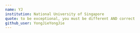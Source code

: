 ```yaml
---
name: YJ
institution: National University of Singapore
quote: to be exceptional, you must be different AND correct
github_user: YongJieYongJie
---
```

